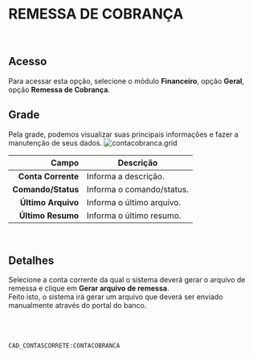 # REMESSA DE COBRANÇA
<br>

## Acesso
Para acessar esta opção, selecione o módulo **Financeiro**, opção **Geral**, opção **Remessa de Cobrança**.
<br>

## Grade
Pela grade, podemos visualizar suas principais informações e fazer a manutenção de seus dados.
![contacobranca.grid](https://raw.githubusercontent.com/netforcews/docs-erp/master/financeiro/imagens/contacobranca.grid.png)

Campo | Descrição
--:|---
**Conta Corrente** | Informa a descrição.
**Comando/Status** | Informa o comando/status.
**Último Arquivo** | Informa o último arquivo.
**Último Resumo** | Informa o último resumo.
<br>

## Detalhes
Selecione a conta corrente da qual o sistema deverá gerar o arquivo de remessa e clique em **Gerar arquivo de remessa**.   
Feito isto, o sistema irá gerar um arquivo que deverá ser enviado manualmente através do portal do banco.
<br>
<br>
<br>
<br>

```CAD_CONTASCORRETE:CONTACOBRANCA```
